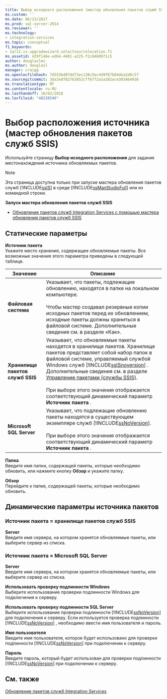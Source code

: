 ```yaml
---
title: Выбор исходного расположения (мастер обновления пакетов служб SSIS) | Документация Майкрософт
ms.custom: ''
ms.date: 06/13/2017
ms.prod: sql-server-2014
ms.reviewer: ''
ms.technology:
- integration-services
ms.topic: conceptual
f1_keywords:
- sql12.is.upgradewizard.selectsourcelocation.f1
ms.assetid: 429f146e-edb4-4401-a225-f2c8468971c5
author: douglaslms
ms.author: douglasl
manager: craigg
ms.openlocfilehash: 7d553bd07dd72ec136c5ec449f67b84dea2d6c57
ms.sourcegitcommit: 3da2edf82763852cff6772a1a282ace3034b4936
ms.translationtype: MT
ms.contentlocale: ru-RU
ms.lasthandoff: 10/02/2018
ms.locfileid: "48228546"
---
```

# <a name="select-source-location-ssis-package-upgrade-wizard"></a>Выбор расположения источника (мастер обновления пакетов служб SSIS)
  Используйте страницу **Выбор исходного расположения** для задания местонахождения источника обновляемых пакетов.  
  
> [!NOTE]  
>  Эта страница доступна только при запуске мастера обновления пакетов служб [!INCLUDE[ssIS](../includes/ssis-md.md)] в среде [!INCLUDE[ssManStudioFull](../includes/ssmanstudiofull-md.md)] или из командной строки.  
  
 **Запуск мастера обновления пакетов служб SSIS**  
  
-   [Обновление пакетов служб Integration Services с помощью мастера обновления пакетов служб SSIS](install-windows/upgrade-integration-services-packages-using-the-ssis-package-upgrade-wizard.md)  
  
## <a name="static-options"></a>Статические параметры  
 **Источник пакета**  
 Укажите место хранения, содержащее обновляемые пакеты. Все возможные значения этого параметра приведены в следующей таблице.  
  
|Значение|Описание|  
|-----------|-----------------|  
|**Файловая система**|Указывает, что пакеты, подлежащие обновлению, находятся в папке на локальном компьютере.<br /><br /> Чтобы мастер создавал резервные копии исходных пакетов перед их обновлением, исходные пакеты должны храниться в файловой системе. Дополнительные сведения см. в разделе «Как».|  
|**Хранилище пакетов служб SSIS**|Указывает, что обновляемые пакеты находятся в хранилище пакетов. Хранилище пакетов представляет собой набор папок в файловой системе, управляемый службой Windows служб [!INCLUDE[ssISnoversion](../includes/ssisnoversion-md.md)] . Дополнительные сведения см. в разделе [Управление пакетами (службы SSIS)](service/package-management-ssis-service.md).<br /><br /> При выборе этого значения отображается соответствующий динамический параметр **Источник пакета** .|  
|**Microsoft SQL Server**|Указывает, что подлежащие обновлению пакеты находятся в существующем экземпляре служб [!INCLUDE[ssNoVersion](../includes/ssnoversion-md.md)].<br /><br /> При выборе этого значения отображается соответствующий динамический параметр **Источник пакета** .|  
  
 **Папка**  
 Введите имя папки, содержащей пакеты, которые необходимо обновить, или нажмите кнопку **Обзор** и укажите папку.  
  
 **Обзор**  
 Перейдите к папке, содержащей пакеты, которые необходимо обновить.  
  
## <a name="package-source-dynamic-options"></a>Динамические параметры источника пакетов  
  
### <a name="package-source--ssis-package-store"></a>Источник пакета = хранилище пакетов служб SSIS  
 **Server**  
 Введите имя сервера, на котором хранятся обновляемые пакеты, или выберите сервер из списка.  
  
### <a name="package-source--microsoft-sql-server"></a>Источник пакета = Microsoft SQL Server  
 **Server**  
 Введите имя сервера, на котором хранятся обновляемые пакеты, или выберите сервер из списка.  
  
 **Использовать проверку подлинности Windows**  
 Выберите использование проверки подлинности Windows для подключения к серверу.  
  
 **Использовать проверку подлинности SQL Server**  
 Выберите использование проверки подлинности [!INCLUDE[ssNoVersion](../includes/ssnoversion-md.md)] для подключения к серверу. Если используется проверка подлинности [!INCLUDE[ssNoVersion](../includes/ssnoversion-md.md)] , необходимо ввести имя пользователя и пароль.  
  
 **Имя пользователя**  
 Введите имя пользователя, которое будет использовано для проверки подлинности [!INCLUDE[ssNoVersion](../includes/ssnoversion-md.md)] при подключении к серверу.  
  
 **Пароль**  
 Введите пароль, который будет использован для проверки подлинности [!INCLUDE[ssNoVersion](../includes/ssnoversion-md.md)] при подключении к серверу.  
  
## <a name="see-also"></a>См. также  
 [Обновление пакетов служб Integration Services](install-windows/upgrade-integration-services-packages.md)  
  
  
